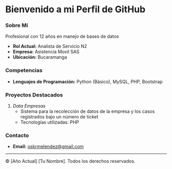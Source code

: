 # Bienvenido a mi Perfil de GitHub

### Sobre Mí

Profesional con 12 años en manejo de bases de datos 

- **Rol Actual:** Analista de Servicio N2
- **Empresa:** Asistencia Movil SAS
- **Ubicación:** Bucaramanga

### Competencias

- **Lenguajes de Programación:** Python (Básico), MySQL, PHP, Bootstrap

### Proyectos Destacados

1. *Data Empresas*
   - Sistema para la recolección de datos de la empresa y los  casos registrados bajo un número de ticket
   - Tecnologías utilizadas: PHP

### Contacto

- **Email:** oskrmelendez@gmail.com

---
© [Año Actual] [Tu Nombre]. Todos los derechos reservados.
